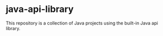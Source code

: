 # java-api-library
This repository is a collection of Java projects using the built-in Java api library.
